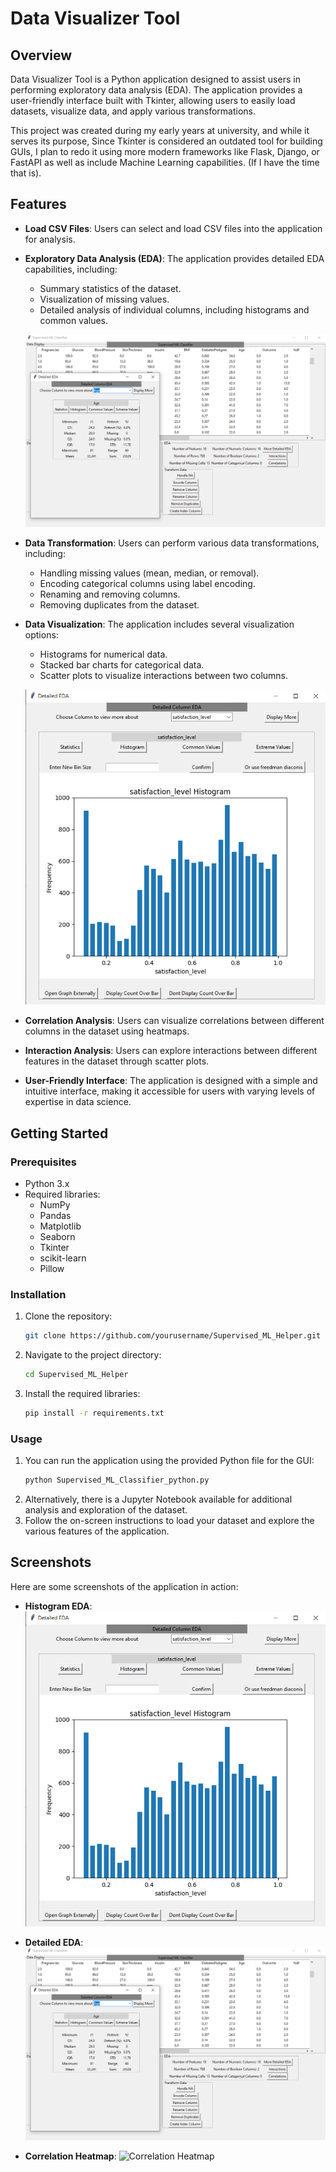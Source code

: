 # Data Visualizer Tool

## Overview

Data Visualizer Tool is a Python application designed to assist users in performing exploratory data analysis (EDA). The application provides a user-friendly interface built with Tkinter, allowing users to easily load datasets, visualize data, and apply various transformations.

This project was created during my early years at university, and while it serves its purpose, Since Tkinter is considered an outdated tool for building GUIs, I plan to redo it using more modern frameworks like Flask, Django, or FastAPI as well as include Machine Learning capabilities. (If I have the time that is).

## Features

- **Load CSV Files**: Users can select and load CSV files into the application for analysis.
- **Exploratory Data Analysis (EDA)**: The application provides detailed EDA capabilities, including:

  - Summary statistics of the dataset.
  - Visualization of missing values.
  - Detailed analysis of individual columns, including histograms and common values.

  ![Detailed EDA](Results%20Pictures/Detailed%20EDA.png)

- **Data Transformation**: Users can perform various data transformations, including:

  - Handling missing values (mean, median, or removal).
  - Encoding categorical columns using label encoding.
  - Renaming and removing columns.
  - Removing duplicates from the dataset.

- **Data Visualization**: The application includes several visualization options:

  - Histograms for numerical data.
  - Stacked bar charts for categorical data.
  - Scatter plots to visualize interactions between two columns.

  ![Histogram EDA](Results%20Pictures/Histogram%20EDA.png)

- **Correlation Analysis**: Users can visualize correlations between different columns in the dataset using heatmaps.

- **Interaction Analysis**: Users can explore interactions between different features in the dataset through scatter plots.

- **User-Friendly Interface**: The application is designed with a simple and intuitive interface, making it accessible for users with varying levels of expertise in data science.

## Getting Started

### Prerequisites

- Python 3.x
- Required libraries:
  - NumPy
  - Pandas
  - Matplotlib
  - Seaborn
  - Tkinter
  - scikit-learn
  - Pillow

### Installation

1. Clone the repository:
   ```bash
   git clone https://github.com/yourusername/Supervised_ML_Helper.git
   ```
2. Navigate to the project directory:
   ```bash
   cd Supervised_ML_Helper
   ```
3. Install the required libraries:
   ```bash
   pip install -r requirements.txt
   ```

### Usage

1. You can run the application using the provided Python file for the GUI:
   ```bash
   python Supervised_ML_Classifier_python.py
   ```
2. Alternatively, there is a Jupyter Notebook available for additional analysis and exploration of the dataset.
3. Follow the on-screen instructions to load your dataset and explore the various features of the application.

## Screenshots

Here are some screenshots of the application in action:

- **Histogram EDA**:
  ![Histogram EDA](Results%20Pictures/Histogram%20EDA.png)

- **Detailed EDA**:
  ![Detailed EDA](Results%20Pictures/Detailed%20EDA.png)

- **Correlation Heatmap**:
  ![Correlation Heatmap](Results%20Pictures/Correlation.png)
